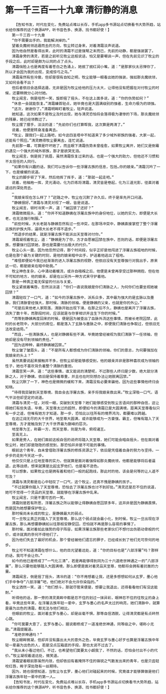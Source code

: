# 第一千三百一十九章 清衍静的消息
        【告知书友，时代在变化，免费站点难以长存，手机app多书源站点切换看书大势所趋，站长给你推荐的这个换源APP，听书音色多、换源、找书都好使！】
       第一千三百一十九章
       “你不需要出手的，我能解决掉的。”
       望着炎魔统领逃遁而去的方向，牧尘转过身来，对着清霜淡声说道。
       因为他自然是看得出来，此时的清霜不过是强弩之末而已，先前的动静，都是强装罢了。
       清霜身旁的清灵，若是之前听见牧尘这般说话，怕又是要嘲讽一声，但在先前见识了牧尘的手段之后，此时却是颇为认同的点了点头。
       清霜俏脸上也是再度有着苍白之色涌上，她抿了抿红润小嘴，道：“是那家伙太忌惮你了，所以才会因为我的出现，变成惊弓之鸟。”
       清霜虽然有些冷傲，但却是很有自知之明，牧尘能够一眼看出她的强装，强如那炎魔统领，又如何会看不出？
       但后者依旧会选择逃遁，无非是因为牧尘给他的压力太大，让得他没有把握在对付牧尘的时候，还要稍微分心对付她。
       牧尘闻言，倒是哑然一笑，旋即摇了摇头，不在这上面多说，道：“你的伤势如何？”
       “休息一会就能恢复。”清霜螓首轻点，她毕竟也是大圆满级别的强者，生命力极为的顽强。
       “这次，谢谢你了。”清霜明眸盯着牧尘，轻声说道。
       她知道，这次如果不是牧尘及时出现，她与清灵恐怕将会落得极为凄惨的下场，那炎魔统领的残暴，她已经领教过了。
       牧尘摆了摆手，淡淡的道：“先前你们也打算帮我，这次算是两清了。”
       说着，他便是转身准备离去。
       “牧尘，跟我们一起上路吧，如今这四圣塔中不知道来了多少域外邪族的强者，大家一起，还能有个照应。”清灵瞧得牧尘要离去，连忙说道。
       先前那一幕，可算是吓坏她了，而且眼下清霜伤势未曾痊愈，如果牧尘离开，她们又是倒霉的遇见一个强大的域外邪族，那才是欲哭无泪。
       牧尘闻言，倒是挑了挑眉，虽然清霜恢复过来的话，也是一个强大的助力，但他还不习惯和不太信任的人同行。
       “如果你有兴趣的话，我们可以告诉你一些浮屠古族的信息，包括…你的娘亲。”清霜沉吟了一下，也是缓缓的说道。
       牧尘的脚步顿了下来，然后他挥了挥手，道：“那就一起走吧。”
       说着，他袖袍一挥，灵光涌动，化为匹练将清霜，清灵皆是卷起，化为三道光影，径直对着遥远的深处而去。
       …
       “我娘亲现在怎么样了？”赶路之中，牧尘在沉默了许久后，终于是率先开口问道。
       “静姨很好。”清霜与清灵对视了一眼，皆是说道。
       牧尘闻言，顿时冷笑一声，道：“被囚禁了还好？”
       清霜微微摇头，道：“你并不知道静姨在浮屠古族中的身份地位，以她的实力，即便是大长老，也无法强行制服。”
       “前些时候，大长老就与静姨忽然有过一些冲突，在那场冲突中，静姨直接掌控了整个浮屠古族的护族大阵，逼得大长老不得不退步。”
       “而退步的结果，就是浮屠古族不能派出天至尊对付你。”
       清霜凝视着牧尘，道：“静姨是为了你，方才自愿被囚禁在族中，否则的话，即便是浮屠古族，想要强行囚禁她，那也是需要付出极大的代价。”
       牧尘心头一震，因为他忽然记得，那个时间段，似乎正好是他闯进了浮屠古族祖地的时候，也是在那个最为关键的时刻，是他的娘亲暗中出手，护送着他逃出了祖地。
       “难怪即便如今我已经渐渐的进入浮屠古族的视野，但依旧没有天至尊强行对我出手，原来这一切，都是娘亲在暗中助我。”
       牧尘神色复杂，心中涌动着暖流，或许自襁褓之后，他便是未曾再享受过那种拥抱，但在他不可知的地方，他的娘亲，却是在以另外一种方式来守护着他。
       那是一种真正毫无保留的付出与关爱。
       牧尘紧抿着嘴唇，忽然淡淡道：“你们一直说我娘是你们清脉之人，为何你们也要坐视她被囚禁？”
       清霜轻叹了一口气，道：“如今的浮屠古族中，派系众多，其中最为强大的是玄脉以及墨脉，我们清脉曾经强大，那时候，清脉的领袖，便是静姨的父亲，也就是你的外公。”
       “可是后来他老人家陨落，清脉开始出现下滑，在那之后不久，静姨也是离开了浮屠古族，消失了数十年，而那段时间，应该就是与你爹相识并且生下你的时候。”
       “而等到静姨再度回来的时候，便是因为被查出了血脉外流这些事情，而被长老院囚禁，此时的长老院中，大部分的席位，都是落入了玄脉与墨脉之中，即便我们清脉也争取过，但依旧无法改变结局。”
       “而且，一些清脉族人，也是对静姨有些不满，毕竟她曾经被视为我们清脉下一任领袖，但她却是没有尽到领袖的责任。”
       “因为这种种，最终静姨被囚禁…”
       牧尘皱了皱眉头，道：“不是所有人都想成为你们清脉的领袖，你们的意志，为何要强加在我娘亲的头上？”
       虽然真要说起来接触并不多，但牧尘却是能够感受到，他的娘亲并非是那种喜欢成为领袖的性子，她也不喜欢背负着整个清脉的重担。
       清霜苦笑一声，道：“这些事情，谁又能说的清楚呢，不过那些人终归是少数，绝大部分清脉之人，对于静姨，依旧是保持着尊重，并且也在时刻想办法让她脱离囚禁。”
       牧尘沉默了一下，神色也是微微的缓和下来，清霜没有必要来骗他，因为这些事情他终归会知晓。
       “待得我突破到天至尊境，我自会去浮屠古族，亲手将我娘亲救出来。”牧尘深吸一口气，语气平淡但却坚定的说道。
       清霜与清灵一怔，对视一眼，突破到天至尊？她们能够感受到牧尘言语间的那种自信，这让得她们有些失语，毕竟，天至尊太过的超然，即便如今的清霜已是大圆满境，距离天至尊看似只有一步之遥，但唯有她方才知道，那一步，恐怕比以往所有的境界鸿沟，都要难以跨越。
       在这辽阔无尽的大千世界，地至尊大圆满，或许能够成为一方豪强，霸主，但唯有踏入了天至尊境，方才是触及到了大千世界最为巅峰的层次。
       地至尊为王，称霸一方，而天至尊，则是为帝，俯视诸王。
       至高无上。
       如果是旁人，在她们面前这般自信的说终将踏入天至尊，她们可能会暗自摇头，但在面对着牧尘时，她们却是隐隐的感觉到，那恐怕并非是不可能的事情。
       眼前这个青年，自未曾借助浮屠古族的修炼资源之下，依旧是凭借着自身的努力与坚持，一步步的走到今天这一步。
       他仅仅只是上位地至尊的实力，但就算是面对着强悍如那炎魔统领，他都是能够将后者逼退，此等战绩，想来就算是比起玄罗他们，也是毫不逊色。
       可以想象，如果牧尘也是拥有着和他们一般的起跑线，那此时的他，该会是何等的让人遥不可及？
       清霜与清灵都是在心中轻叹了一口气，这个牧尘，还真不愧是静姨的孩子…
       “不过就算你踏入了天至尊境，恐怕去了浮屠古族也讨不到好处。”清灵还是忍不住的说道，她可不觉得一个灵品的天至尊，就能够在浮屠古族中乱来。
       牧尘闻言，只是不置可否的一笑。
       清霜则是若有所思，浮屠古族之所以能够让得静姨自愿囚禁多年，这并非是因为静姨畏惧，而是因为她想要保护牧尘。
       那时候尚未长成的牧尘，是静姨最大的弱点。
       可一旦牧尘真正的踏入了天至尊境，那么这个弱点就会最小化，到时候，牧尘一旦出现在浮屠古族，那么再想要静姨如以往那般安静受囚，恐怕就不再是那么容易的事情了。
       那时候，面对着如此强势的母子阵容，如果浮屠古族那些老家伙们不想付出伤筋动骨般的代价，或许就真的奈何不得他们了。
       因为他们失去了最好的机会，那个曾经被他们遗忘的罪子，已经成长到了他们无可奈何的地步。
       牧尘可不知道清霜在想什么，他的目光望着远处，道：“你的目标也是“八部浮屠”吗？那样的话，我可不会让你。”
       如今的他已是修成了“一气化三清”，若是再能够得到同为三十六道绝世神通之一的“八部浮屠”，那么只要他能够踏入大圆满境，那么即便是面对着灵品天至尊，他都将会拥有着抗衡的力量。
       清霜闻言，倒是摇了摇头，清冷的道：“你不用想着让我，还是多想想如何从玄罗，墨心他们手中争夺“八部浮屠”吧，他们绝对不会允许你染指的。”
       牧尘洒然一笑，道：“他们想斗，那就尽管来便是，想要让我退出，还得看看他们有没这能耐。”
       听得他的话，那一旁的清灵美眸中都是忍不住的划过一抹异彩，眼神忍不住的往牧尘的身上看，毕竟这些年来，在浮屠古族年轻一辈中，玄罗与墨心的名声太过的响亮，她们清脉中，就算是最为出色的清霜，都无法与他们相比。
       但眼前的牧尘，面对着玄罗与墨心，却是丝毫不惧，那等自信洒脱，让得清灵都是有点砰然心跳。
       “你可莫要大意了，玄罗与墨心，据说都修成了一道准绝世神通，同等级之中，堪称小无敌。”清霜提醒道。
       “准绝世神通吗？”
       牧尘眼眸微凝，但却并没有露出太大的意外之色，毕竟玄罗与墨心好歹也算是浮屠古族中年轻一辈最为出色的人，若是没点压箱底的手段，那也太说不过去了。
       “我从未小看过他们，不过，也希望他们莫要太小觑我了，不然的话，恐怕会付出不小的代价。”牧尘凝视着遥远处，微笑道。
       清霜望着眼前那虽然内敛，但却依旧有着掩饰不住的锋锐之气散发出来的青年，也是贝齿轻咬红唇，眸子深处隐有一丝期待。
       因为，她也很想知道，当牧尘与玄罗，墨心他们对碰起来的时候，究竟谁才能够算做是他们浮屠古族年轻一辈中的第一人…
       【告知书友，时代在变化，免费站点难以长存，手机app多书源站点切换看书大势所趋，站长给你推荐的这个换源APP，听书音色多、换源、找书都好使！】